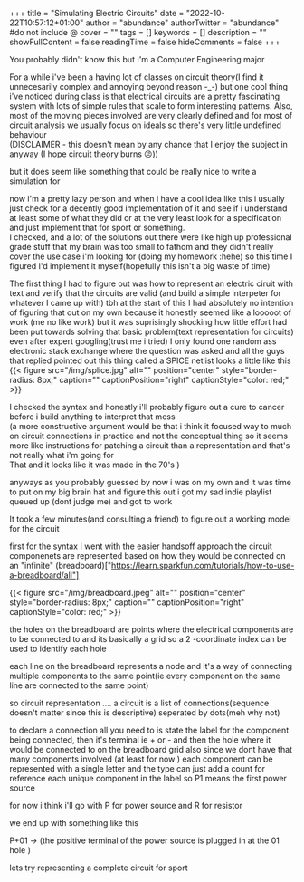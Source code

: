 +++
title = "Simulating Electric Circuits"
date = "2022-10-22T10:57:12+01:00"
author = "abundance"
authorTwitter = "abundance" #do not include @
cover = ""
tags = []
keywords = []
description = ""
showFullContent = false
readingTime = false
hideComments = false
+++



You probably didn't know this 
but I'm a Computer Engineering major 

For a while i've been a having lot of classes on circuit theory(I find it unnecesarily complex and annoying beyond reason -_-)
but one cool thing i've noticed during class is that electrical circuits are a pretty fascinating system
with lots of simple rules that scale to form interesting patterns. Also, most of the moving pieces involved are very clearly  defined and for most of circuit analysis we usually focus on ideals so there's very little undefined behaviour  
(DISCLAIMER - this doesn't mean by any chance that I enjoy the subject in anyway 
(I hope circuit theory burns 😠)) 

but it does seem like something that could be really nice to write a simulation for 

now i'm a pretty lazy person 
and when i have a cool idea like this i usually just check  for a decently good implementation of it  and see if i understand at least some of what they did 
or at the very least look for a specification and just implement that for sport or something.  
I checked, and a lot of the solutions out there were like high up professional grade stuff that my brain was too small to fathom 
and they didn't really cover the use case i'm looking for (doing my homework :hehe)
so this time I figured I'd implement it myself(hopefully this isn't a big waste of time)



The first thing I had to figure out was how to represent an electric ciruit with text and verify that the circuits are valid 
(and build a simple interpeter for whatever I came up with)
tbh at the start of this I had absolutely no intention of figuring that out on my own because it honestly seemed like a looooot of work 
(me no like work)
but it was suprisingly shocking how little effort had been put towards solving that basic problem(text representation for circuits)
even after expert googling(trust me i tried)
I only found one random ass electronic stack exchange where the question was asked 
and all the guys that replied pointed out this thing called a SPICE netlist
looks a little like this 
{{< figure src="/img/splice.jpg" alt="" position="center" style="border-radius: 8px;" caption="" captionPosition="right" captionStyle="color: red;" >}}

I checked the syntax and honestly i'll probably figure out a cure to cancer before i build anything to interpret that mess  
(a more constructive argument would be that i think it focused way to much on circuit connections in practice and not the conceptual thing so it seems more like instructions for patching a circuit than a representation and that's not really what i'm going for  
That and it looks like it was made in the 70's
)

anyways as you probably guessed by now 
i was on my own 
and it was time to put on my big brain hat and figure this out
i got my sad indie playlist queued up (dont judge me)
and got to work 


It took a few minutes(and consulting a friend)
to figure out a working model for the circuit 

first for the syntax I went with the easier handsoff approach 
the circuit componenets are represented based on how they would be connected on an "infinite" (breadboard)["https://learn.sparkfun.com/tutorials/how-to-use-a-breadboard/all"]

{{< figure src="/img/breadboard.jpeg" alt="" position="center" style="border-radius: 8px;" caption="" captionPosition="right" captionStyle="color: red;" >}}

the holes on the breadboard are points where the electrical components are to be connected to 
and its basically a grid so a 2 -coordinate index can be used to identify each hole 

each line on the breadboard represents a node and it's  a way of connecting multiple components to the same point(ie every component on the same line are connected to the same point) 

so circuit representation ....
a circuit is  a list of connections(sequence doesn't matter since this is descriptive) seperated by dots(meh why not)


to declare a connection all you need to is state the label for  the component being connected, then it's terminal ie + or - and then the hole where it would be connected to on the breadboard grid
also since we dont have that many components involved (at least for now ) each component can be represented with a single letter and the type can just add a count for reference each unique component in the label 
so P1 means the first power source 

for now i think i'll go with P for power source and R for resistor

we end up with something like this 

P+01 -> (the positive terminal of the power source is plugged in at the 01 hole )


lets try representing a complete circuit for sport 

